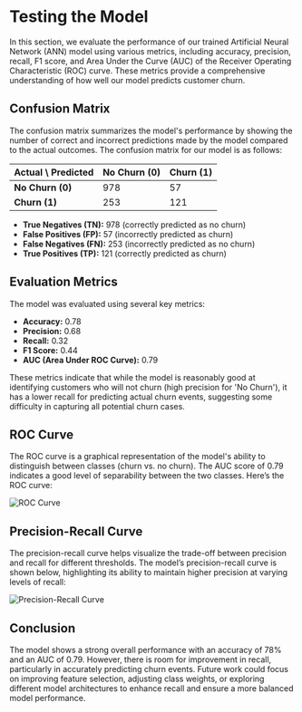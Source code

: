 # Testing the Model

In this section, we evaluate the performance of our trained Artificial Neural Network (ANN) model using various metrics, including accuracy, precision, recall, F1 score, and Area Under the Curve (AUC) of the Receiver Operating Characteristic (ROC) curve. These metrics provide a comprehensive understanding of how well our model predicts customer churn.

## Confusion Matrix

The confusion matrix summarizes the model's performance by showing the number of correct and incorrect predictions made by the model compared to the actual outcomes. The confusion matrix for our model is as follows:

| Actual \ Predicted | No Churn (0) | Churn (1) |
|--------------------|--------------|-----------|
| **No Churn (0)**   | 978          | 57        |
| **Churn (1)**      | 253          | 121       |

- **True Negatives (TN):** 978 (correctly predicted as no churn)
- **False Positives (FP):** 57 (incorrectly predicted as churn)
- **False Negatives (FN):** 253 (incorrectly predicted as no churn)
- **True Positives (TP):** 121 (correctly predicted as churn)

## Evaluation Metrics

The model was evaluated using several key metrics:

- **Accuracy:** 0.78
- **Precision:** 0.68
- **Recall:** 0.32
- **F1 Score:** 0.44
- **AUC (Area Under ROC Curve):** 0.79

These metrics indicate that while the model is reasonably good at identifying customers who will not churn (high precision for 'No Churn'), it has a lower recall for predicting actual churn events, suggesting some difficulty in capturing all potential churn cases.

## ROC Curve

The ROC curve is a graphical representation of the model's ability to distinguish between classes (churn vs. no churn). The AUC score of 0.79 indicates a good level of separability between the two classes. Here’s the ROC curve:

![ROC Curve](Customer-Churn-Analysis\Predictive_Modeling\results\test_results\roc_curve.png)

## Precision-Recall Curve

The precision-recall curve helps visualize the trade-off between precision and recall for different thresholds. The model’s precision-recall curve is shown below, highlighting its ability to maintain higher precision at varying levels of recall:

![Precision-Recall Curve](Customer-Churn-Analysis\Predictive_Modeling\visualization\precision_recall_curve.png)

## Conclusion

The model shows a strong overall performance with an accuracy of 78% and an AUC of 0.79. However, there is room for improvement in recall, particularly in accurately predicting churn events. Future work could focus on improving feature selection, adjusting class weights, or exploring different model architectures to enhance recall and ensure a more balanced model performance.
